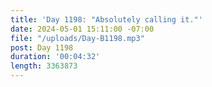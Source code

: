 ```yaml
---
title: 'Day 1198: "Absolutely calling it."'
date: 2024-05-01 15:11:00 -07:00
file: "/uploads/Day-B1198.mp3"
post: Day 1198
duration: '00:04:32'
length: 3363873
---
```


